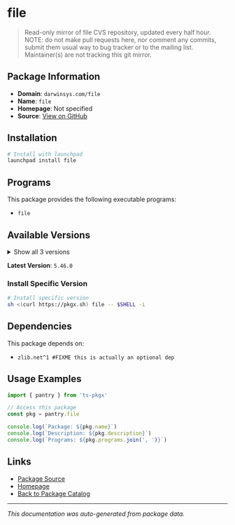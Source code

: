 # file

> Read-only mirror of file CVS repository, updated every half hour. NOTE: do not make pull requests here, nor comment any commits, submit them usual way to bug tracker or to the mailing list. Maintainer(s) are not tracking this git mirror.

## Package Information

- **Domain**: `darwinsys.com/file`
- **Name**: `file`
- **Homepage**: Not specified
- **Source**: [View on GitHub](https://github.com/pkgxdev/pantry/tree/main/projects/darwinsys.com/file/package.yml)

## Installation

```bash
# Install with launchpad
launchpad install file
```

## Programs

This package provides the following executable programs:

- `file`

## Available Versions

<details>
<summary>Show all 3 versions</summary>

- `5.46.0`, `5.45.0`, `5.43.0`

</details>

**Latest Version**: `5.46.0`

### Install Specific Version

```bash
# Install specific version
sh <(curl https://pkgx.sh) file -- $SHELL -i
```

## Dependencies

This package depends on:

- `zlib.net^1 #FIXME this is actually an optional dep`

## Usage Examples

```typescript
import { pantry } from 'ts-pkgx'

// Access this package
const pkg = pantry.file

console.log(`Package: ${pkg.name}`)
console.log(`Description: ${pkg.description}`)
console.log(`Programs: ${pkg.programs.join(', ')}`)
```

## Links

- [Package Source](https://github.com/pkgxdev/pantry/tree/main/projects/darwinsys.com/file/package.yml)
- [Homepage](#)
- [Back to Package Catalog](../package-catalog.md)

---

*This documentation was auto-generated from package data.*
